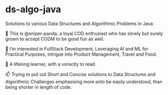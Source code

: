 # ds-algo-java
Solutions to various Data Structures and Algorithmic Problems in Java

👋 This is @sniper-panda, a loyal COD enthusiast 
who has slowly but surely grown to accept CODM to be good fun as well. 

👀 I’m interested in FullStack Development, Leveraging AI and ML for Practical Purposes,
intrigue into Product Management, Travel and Food.

🌱 A lifelong learner, with a voracity to read. 

📫 Trying to put out Short and Concise solutions to Data Structures and Algorithmic 
Challenges emphasising more onto be easily understood, than being shorter in length of code. 
